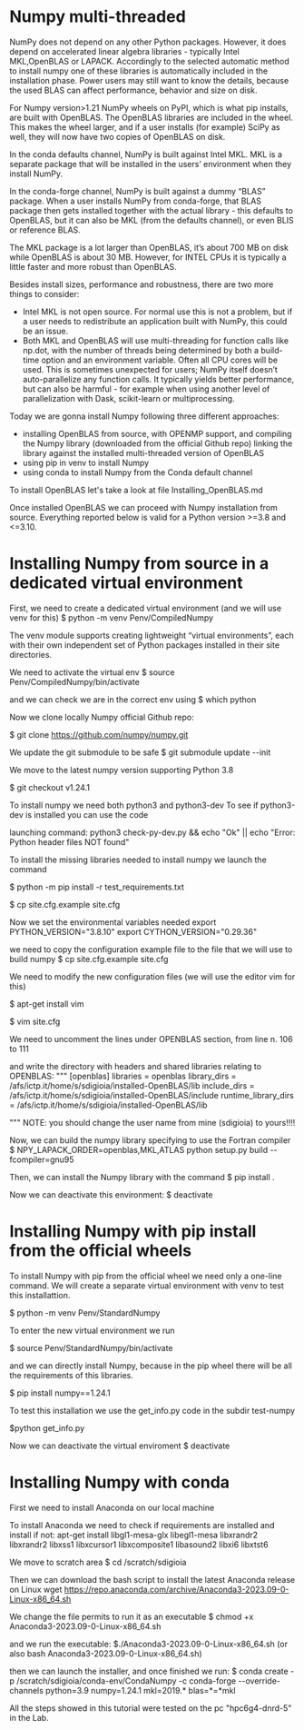 # Numpy multi-threaded

NumPy does not depend on any other Python packages. However, it does depend on accelerated linear algebra libraries - typically Intel MKL,OpenBLAS  or LAPACK. Accordingly to the selected automatic method to install numpy one of these libraries is automatically included in the installation phase. Power users may still want to know the details, because the used BLAS can affect performance, behavior and size on disk.

For Numpy version>1.21 NumPy wheels on PyPI, which is what pip installs, are built with OpenBLAS. The OpenBLAS libraries are included in the wheel. This makes the wheel larger, and if a user installs (for example) SciPy as well, they will now have two copies of OpenBLAS on disk.

In the conda defaults channel, NumPy is built against Intel MKL. MKL is a separate package that will be installed in the users’ environment when they install NumPy.

In the conda-forge channel, NumPy is built against a dummy “BLAS” package. When a user installs NumPy from conda-forge, that BLAS package then gets installed together with the actual library - this defaults to OpenBLAS, but it can also be MKL (from the defaults channel), or even BLIS or reference BLAS.

The MKL package is a lot larger than OpenBLAS, it’s about 700 MB on disk while OpenBLAS is about 30 MB. However, for INTEL CPUs it is typically a little faster and more robust than OpenBLAS.

Besides install sizes, performance and robustness, there are two more things to consider:
 - Intel MKL is not open source. For normal use this is not a problem, but if a user needs to redistribute an application built with NumPy, this could be an issue.
 - Both MKL and OpenBLAS will use multi-threading for function calls like np.dot, with the number of threads being determined by both a build-time option and an environment variable. Often all CPU cores will be used. This is sometimes unexpected for users; NumPy itself doesn’t auto-parallelize any function calls. It typically yields better performance, but can also be harmful - for example when using another level of parallelization with Dask, scikit-learn or multiprocessing.



Today we are gonna install Numpy following three different approaches:
- installing OpenBLAS from source, with OPENMP support, and compiling the Numpy library (downloaded from the official Github repo) linking the library against the installed multi-threaded version of OpenBLAS 
- using pip in venv to install Numpy
- using conda to install Numpy from the Conda default channel

To install OpenBLAS let's take a look at file Installing_OpenBLAS.md

Once installed OpenBLAS we can proceed with Numpy installation from source.
Everything reported below is valid for a Python version >=3.8 and <=3.10.


# Installing Numpy from source in a dedicated virtual environment

First, we need to create a dedicated virtual environment (and we will use venv for this)
$ python -m venv Penv/CompiledNumpy

The venv module supports creating lightweight “virtual environments”, each with their own independent set of Python packages installed in their site directories.

We need to activate the virtual env
$ source Penv/CompiledNumpy/bin/activate

and we can check we are in the correct env using
$ which python


Now we clone locally Numpy official Github repo:

$ git clone https://github.com/numpy/numpy.git

We update the git submodule to be safe
$ git submodule update --init

We move to the latest numpy version supporting Python 3.8
 
$ git checkout v1.24.1 

To install numpy we need both python3 and python3-dev
To see if python3-dev is installed you can use the code

launching command:
python3 check-py-dev.py && echo "Ok" || echo "Error: Python header files NOT found"


To install the missing libraries needed to install numpy we launch the command

$ python -m pip install -r test_requirements.txt

$ cp site.cfg.example site.cfg

Now we set the environmental variables needed
export PYTHON_VERSION="3.8.10"
export CYTHON_VERSION="0.29.36"

we need to copy the configuration example file to the file that we will use to build numpy
$ cp site.cfg.example site.cfg

We need to modify the new configuration files (we will use the editor vim for this) 

$ apt-get install vim

$ vim site.cfg

We need to uncomment the lines under OPENBLAS section, from line n. 106 to 111

and write the directory with headers and shared libraries relating to OPENBLAS:
"""
 [openblas]
 libraries = openblas
 library_dirs = /afs/ictp.it/home/s/sdigioia/installed-OpenBLAS/lib
 include_dirs = /afs/ictp.it/home/s/sdigioia/installed-OpenBLAS/include
 runtime_library_dirs = /afs/ictp.it/home/s/sdigioia/installed-OpenBLAS/lib

"""
NOTE: you should change the user name from mine (sdigioia) to yours!!!! 

Now, we can build the numpy library specifying to use the Fortran compiler
$ NPY_LAPACK_ORDER=openblas,MKL,ATLAS python setup.py build --fcompiler=gnu95

Then, we can install the Numpy library with the command
$ pip install .

Now we can deactivate this environment:
$ deactivate

# Installing Numpy with pip install from the official wheels

To install Numpy with pip from the official wheel we need only a one-line command.
We will create a separate virtual environment with venv to test this installattion.

$ python -m venv Penv/StandardNumpy

To enter the new virtual environment we run 

$ source Penv/StandardNumpy/bin/activate

and we can directly install Numpy, because in the pip wheel there will be all the requirements of this libraries.

$ pip install numpy==1.24.1

To test this installation we use the get_info.py code in the subdir test-numpy

$python get_info.py

Now we can deactivate the virtual enviroment
$ deactivate

# Installing Numpy with conda 

First we need to install Anaconda on our local machine

To install Anaconda we need to check if requirements are installed and install if not:
apt-get install libgl1-mesa-glx libegl1-mesa libxrandr2 libxrandr2 libxss1 libxcursor1 libxcomposite1 libasound2 libxi6 libxtst6

We move to scratch area 
$ cd /scratch/sdigioia

Then we can download the bash script to install the latest Anaconda release on Linux
wget https://repo.anaconda.com/archive/Anaconda3-2023.09-0-Linux-x86_64.sh

We change the file permits to run it as an executable 
$ chmod +x Anaconda3-2023.09-0-Linux-x86_64.sh

and we run the executable:
$./Anaconda3-2023.09-0-Linux-x86_64.sh (or also bash Anaconda3-2023.09-0-Linux-x86_64.sh)

then we can launch the installer, and once finished we run:
$ conda create -p /scratch/sdigioia/conda-env/CondaNumpy -c conda-forge --override-channels python=3.9 numpy=1.24.1 mkl=2019.* blas=*=*mkl

All the steps showed in this tutorial were tested on the pc "hpc6g4-dnrd-5" in the Lab.
